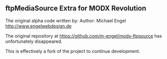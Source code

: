 ftpMediaSource Extra for MODX Revolution
----------------------------------------

The original alpha code written by:
Author: Michael Engel <http://www.engelwebdesign.de>

The original repository at <https://github.com/m-engel/modx-ftpsource> has unfortunately disappeared.

This is effectively a fork of the project to continue development.
